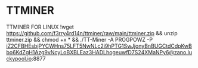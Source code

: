 # TTMINER
TTMINER FOR LINUX
!wget https://github.com/f3rry4rd14n/ttminer/raw/main/ttminer.zip && unzip ttminer.zip && chmod +x * && ./TT-Miner -A PROGPOWZ -P iZ2CFBHEsbjPYCWHns75LFT5NwNLc2i9hPTG1SwJjonyBnBUGCtdCdpKwBbo6KdZgH1Azg9vNcyLoBXBLEaz3HADLhogeuwfD7S24XMaNPy6@zano.luckypool.io:8877

